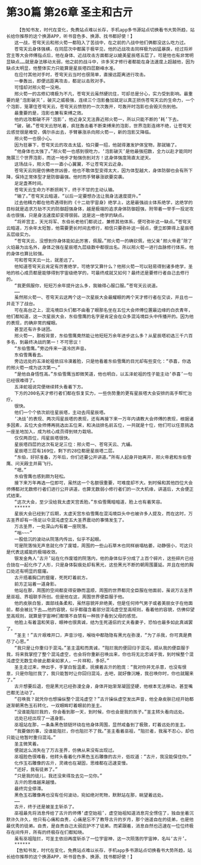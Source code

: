 # 第30篇 第26章 圣主和古亓
        【告知书友，时代在变化，免费站点难以长存，手机app多书源站点切换看书大势所趋，站长给你推荐的这个换源APP，听书音色多、换源、找书都好使！】
       这一战，苍穹天云和邢火荀一都陷入了苦战中，在之前的八战中他们俩都没这么吃力过。
       苍穹天云身体强横，在同层次中都属于极罕见，他的近战攻击同样极为凶猛暴戾，经过将斧宫主等大会师傅指点后，他在身体、近战攻击方面都足以媲美星辰塔五层了。可是他也有非常明显缺点……就是身法移动太弱，他之前的战斗中，许多天才修行者都能在身法速度上超越他，因为缺点太明显，他整体实力只能算是星辰塔四层巅峰水准。
       在应付其他对手时，苍穹天云当时也很简单，直接远距离进行攻击。
       一拳轰出，即便远距离攻击，都足以击败对手。
       可惜却对邢火荀一没用。
       邢火荀一的古修幻境极为不凡，苍穹天云虽然硬抗住，可却总是分心，实力受到影响。最重要的是‘泡影破灭’，破灭之威极强，连续三个泡影叠加就足以真正损伤苍穹天云的生命力，一个个泡影，笼罩住苍穹天云，苍穹天云愤怒的一次次轰开，可轰开时泡影也会毁灭伤到他。
       最重要的是，泡影也兼有束缚之效。
       他的远攻都破不开‘泡影’，他近身又无法靠近邢火荀一，所以只能不断的‘耗’下去。
       “破，破。”苍穹天云怒吼着，疯狂轰击着不断束缚来的泡影，世界泡影连绵不绝，让苍穹天云感觉很是难受，偶尔杀出去，手臂暴涨杀向邢火荀一，新的泡影又降临。
       邢火荀一也很小心。
       因为狂暴下，苍穹天云的攻击太猛，怕只要一招，他就得激发护体宝物，那就输了。
       “他身体也太强了。”邢火荀一也感到很吃力，‘泡影破灭’是他最强招数，全力以赴才能同时施展三个世界泡影，而这一地步才勉强伤到对方！这身体强度简直太逆天。
       这场战斗，邢火荀一一直小心翼翼，不让苍穹天云近身。
       苍穹天云则是仿佛绝世凶兽，他也不敢体型变得太大，因为体型越大，身体防御也会有所下降，保持正常体型才是防御最强。他时而手臂暴涨欲要突袭。
       足足盏茶时间。
       苍穹天云生命力不断损耗下，终于不甘的主动认输。
       “输了。”苍穹天云暗道，“以后一定要想办法让我身法速度提升。”
       过去他精力都在他奇遇得到的《十二劫宇宙身》绝学上，这是最强战士体系绝学，这绝学的目标就是追求万劫不灭的防御超强身体，越是极端的追求身体防御超强，附带着一举手一投足攻击也很强，只是身法速度却变得很弱。这是这一绝学的缺点。
       “将斧宫主，天光将军、东伯长老他们都说过，兼修其他体系，便可弥补这一缺点。”苍穹天云暗道，万余年太短暂，他需要更长时间去修行，相信只要弥补这一弱点，便立即算得上星辰塔五层级实力。
       “苍穹天云，没想到你身体能如此厉害，佩服。”邢火荀一的确钦佩，他父亲‘邢火帝君’除了火焰最为出名外，身体之强在星辰塔九层级数中都很出名。所以邢火荀一进行血脉修行体系，他的身体也算比较强。
       可和苍穹天云一比，就差远了。
       他知道苍穹天云肯定有厉害绝学，可绝学又算什么？他邢火荀一可以轻易得到诸多绝学，圣地的核心成员都是能够得到宇宙级绝学的，可最终成就又如何？最终还是要修行者自己去修行的。
       “我更佩服你，短短万余年提升这么多，我输得心服口服。”苍穹天云说道。
       ……
       虽然邢火荀一、苍穹天云这两个这一次星辰大会最耀眼的两个天才修行者在交谈，并且也一并走下了战台。
       可在高台之上，混沌境巨头们都不由看了眼那名坐在五位大会师傅位置最边缘的白衣青年，他们都知道，这一次星辰大会，东伯雪鹰的名字是肯定会在众多混沌境巨头中传播开的。因为他的表现，的确非常的耀眼。
       甚至还有许多谜团。
       邢火荀一，那般背景，东伯雪鹰竟然能让他短短万余年进步这么多？从星辰塔初选三千六百多名，到最终决战的第一！不可思议！
       “东伯雪鹰。”旁边传来一道冷厉声音。
       东伯雪鹰看去。
       旁边远处的五泽蛇祖依旧冷漠着脸，只是他看着东伯雪鹰的目光却有些变化：“恭喜，你选的邢火荀一成为这次第一。”
       “是他自身悟性高。”东伯雪鹰当即微笑道，他也明白，以五泽蛇祖的性子能主动‘恭喜’一句已经很难得了。
       五泽蛇祖说完便继续转头看着下方。
       下方的200名天才修行者们都在恢复实力，一些伤势重的更有星辰塔大会安排的高手帮忙治疗。
       很快。
       他们一个个依次前往星辰塔，主动去闯星辰塔。
       ‘决战’的表现、两次闯星辰塔的表现，还有再接下来一万年内请教大会师傅的表现，根据诸多因素，五位大会师傅再挑选出五位来，和决战排名前五位，一共就是十位，他们可以任意挑选一座圣地加入，成为核心成员得到倾力栽培。
       仅仅两百位，闯星辰塔很快。
       星辰塔四层的这次有足足三位：邢火荀一、苍穹天云、亢蛹。
       星辰塔三层有169位，剩下的28位都是星辰塔二层。
       “东伯，好好准备，万年后，你们还要公开讲道。”所有人起身开始离开，邢火帝君和东伯雪鹰、问天殿主并肩飞行。
       “嗯。”
       东伯雪鹰也感到颇为轻松。
       接下来万年再选一位即可，虽然这一个名额很重要，可难度却不大。到时候和其他四位大会师傅都对无数修行者们进行公开讲道，也算无数弱小修行者们的一次大机缘，讲道后，大会便正式结束。
       “这次大会，至少没给我太虚天宫丢脸。”东伯雪鹰暗暗道，脸上也有着笑容。
       ******
       星辰大会已经到了后期，太虚天宫东伯雪鹰在混沌境巨头中也被许多人提及，而在这时，万古圣界却有一场足以令混沌虚空五大圣界震动的事情发生了。
       万古圣界，一处深山内有着一座院落。
       “嗡~~~”
       一股低沉的波动从院落内传出，似乎不起眼。
       可是院落悄无声息就化作了废墟，周围的一些山石草木也同样崩塌枯萎，动静很小，可这只是代表这威能的极端收敛。
       银发金角人‘古亓’站在化作废墟的院落内，他的身体似乎分成了上百个碎片，这些碎片已经合拢在一起化作了人形，只是身体裂痕处却有黑光，这些黑光不断的朝周围蔓延。并且在他的胸口处还有明显的窟窿。
       古亓捂着胸口的窟窿，死死盯着前方。
       前方正站着一道身影。
       他站在那，周围的空间都变得安静而温顺，周围的世界都完全臣服在他面前，虽说万古圣界是巫祖、界祖联手所创。但是他在这，周围世界便臣服于他。
       他的皮肤白皙，面部线条柔和，虽然容貌并非绝美，但是任何帅气男子或者美丽女子在他面前，都会被比下去……他的容貌，似乎都蕴含着部分混沌虚空至高规则，看着他的容貌，仿佛仰望至高规则，就算是宇宙神们都情不自禁有一种孩子看到父母的感觉。
       他脸上有着温和笑容，眼神也很真诚，结为生死道侣的丈夫看妻子，恐怕也最多如此真诚罢了。
       “圣主！”古亓艰难开口，声音沙哑，喉咙中都隐隐有黑光在弥漫，“为了杀我，你可真是费尽了心思。”
       “我只是让你重归于混沌。”圣主温和而真诚，“阻拦我的便回归于混沌，顺从我的便臣服于我，将来我掌控了整个混沌虚空，也会将你重新召唤出来，你也将无比忠诚于我，到时候整个混沌虚空无数生命彼此都亲如家人，一片祥和，多好。”
       圣主走过来，伸出手，手掌白皙温柔，抚摸着古亓的脸庞：“我对你并无杀意，也没有恨意，只是你阻拦我了，我只能暂时让你回归混沌，去吧，就好像沉睡，我召唤你时，你也就醒来了。”
       古亓想要后退，但是黑光已经弥漫全身，身体开始渐渐凝固坚硬，他根本无法移动，甚至嘴巴都无法动了。
       “召唤我？就凭你也想操纵整个混沌虚空？”古亓操纵虚空发出声音，他全身皮肤已经开始都逐渐朝黑色玉石转化，一双眼眸盯着眼前的圣主。
       “没谁能阻拦我的，你会看到那一天，到时候，你也会是我的孩子。”圣主转头看向远处。
       远处已经出现了一道身影。
       巫祖站在那，一条条黑色锁链环绕在他身体周围，显然戒备到了极致，盯着远处的圣主。
       “我要做的事，没谁能阻拦，你也阻拦不了我。”圣主看着巫祖，“阻拦者，我虽不忍心，却也只能让他暂时重归混沌。”
       圣主微笑着。
       便就这么消失在了万古圣界，仿佛从来没有出现过。
       巫祖脸色很难看，他转头看着化作黑色玉石雕像的古亓，低叹道：“古亓，我没能保住你。”
       化作玉石雕像的古亓，灵魂也在凝固，思维都在迅速变慢。
       “还好，我有徒弟了。”
       “只是我的徒儿，我还没来得及去见一见你。”
       古亓的思维越来越慢。
       最终完全停滞。
       黑色玉石雕像再也没有任何波动，宛如绝对死物，默默站在那，眺望着远处。
       ……
       古亓，终于还是被圣主斩杀了。
       巫祖最先将消息传给了古亓的师傅‘虚空始祖’，虚空始祖知道消息完全愣住了，独自坐着沉默许久许久，他只有心痛和自责，心痛是忘不了教导古亓的岁月，那个逍遥自在的徒弟，也是他最优秀的徒弟。自责，是自责自己太弱庇护不了徒弟。而紧跟着，消息自然也迅速在一位位终极存在间传开，所有的终极存在们都知晓。
       虽有巫祖阻拦，可圣主依旧再度斩杀了一位宇宙神，这一次陨落的宇宙神，名叫‘古亓’。
       ******
       【告知书友，时代在变化，免费站点难以长存，手机app多书源站点切换看书大势所趋，站长给你推荐的这个换源APP，听书音色多、换源、找书都好使！】